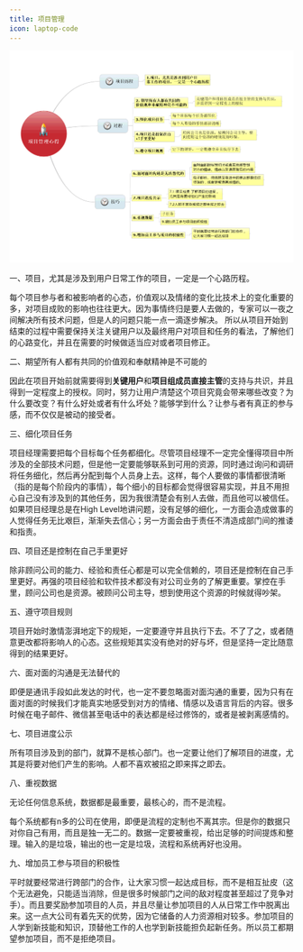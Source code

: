 ```yaml
---
title: 项目管理
icon: laptop-code
---
```


![img_2.png](img_2.png)

一、项目，尤其是涉及到用户日常工作的项目，一定是一个心路历程。

每个项目参与者和被影响者的心态，价值观以及情绪的变化比技术上的变化重要的多，对项目成败的影响也往往更大。因为事情终归是要人去做的，专家可以一夜之间解决所有技术问题，但是人的问题只能一点一滴逐步解决。
所以从项目开始到结束的过程中需要保持关注关键用户以及最终用户对项目和任务的看法，了解他们的心路变化，并且在需要的时候做适当应对或者项目修正。

二、期望所有人都有共同的价值观和奉献精神是不可能的

因此在项目开始前就需要得到**关键用户**和**项目组成员直接主管**的支持与共识，并且得到一定程度上的授权。同时，努力让用户清楚这个项目究竟会带来哪些改变？为什么要改变？有什么好处或者有什么坏处？能够学到什么？让参与者有真正的参与感，而不仅仅是被动的接受者。

三、细化项目任务

项目经理需要把每个目标每个任务都细化。尽管项目经理不一定完全懂得项目中所涉及的全部技术问题，但是他一定要能够联系到可用的资源，同时通过询问和调研将任务细化，然后再分配到每个人员身上去。这样，每个人要做的事情都很清晰（指的是每个阶段内的事情），每个细小的目标都会觉得很容易实现，并且不用担心自己没有涉及到的其他任务，因为我很清楚会有别人去做，而且他可以被信任。如果项目经理总是在High Level地讲问题，没有足够的细化，一方面会造成做事的人觉得任务无比艰巨，渐渐失去信心；另一方面会由于责任不清造成部门间的推诿和指责。

四、项目还是控制在自己手里更好

除非顾问公司的能力、经验和责任心都是可以完全信赖的，项目还是控制在自己手里更好。再强的项目经验和软件技术都没有对公司业务的了解更重要。掌控在手里，顾问公司也是资源。被顾问公司主导，想到使用这个资源的时候就得吵架。

五、遵守项目规则

项目开始时激情澎湃地定下的规矩，一定要遵守并且执行下去。不了了之，或者随意更改都将影响人的心态。这些规矩其实没有绝对的好与坏，但是坚持一定比随意得到的结果更好。

六、面对面的沟通是无法替代的

即便是通讯手段如此发达的时代，也一定不要忽略面对面沟通的重要，因为只有在面对面的时候我们才能真实地感受到对方的情绪、情感以及语言背后的内容。很多时候在电子邮件、微信甚至电话中的表达都是经过修饰的，或者是被剥离感情的。

七、项目进度公示

所有项目涉及到的部门，就算不是核心部门。也一定要让他们了解项目的进度，尤其是将要对他们产生的影响。人都不喜欢被招之即来挥之即去。

八、重视数据

无论任何信息系统，数据都是最重要，最核心的，而不是流程。

每个系统都有n多的公司在使用，即便是流程的定制也不离其宗。但是你的数据只对你自己有用，而且是独一无二的。数据一定要被重视，给出足够的时间提炼和整理。输入的是垃圾，输出的也一定是垃圾，流程和系统再好也没用。

九、增加员工参与项目的积极性

平时就要经常进行跨部门的合作，让大家习惯一起达成目标，而不是相互扯皮（这个无法避免，只能适当消除，但是很多时候部门之间的敌对程度甚至超过了竞争对手）。而且要奖励参加项目的人员，并且尽量让参加项目的人从日常工作中脱离出来。这一点大公司有着先天的优势，因为它储备的人力资源相对较多。参加项目的人学到新技能和知识，顶替他工作的人也学到新技能担负起新任务。所以员工都期望参加项目，而不是拒绝项目。